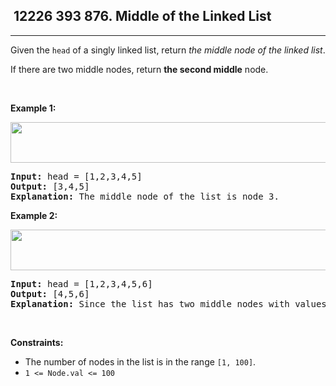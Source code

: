<h2> 12226 393
876. Middle of the Linked List</h2><hr><div><p>Given the <code>head</code> of a singly linked list, return <em>the middle node of the linked list</em>.</p>

<p>If there are two middle nodes, return <strong>the second middle</strong> node.</p>

<p>&nbsp;</p>
<p><strong class="example">Example 1:</strong></p>
<img alt="" src="https://assets.leetcode.com/uploads/2021/07/23/lc-midlist1.jpg" style="width: 544px; height: 65px;">
<pre><strong>Input:</strong> head = [1,2,3,4,5]
<strong>Output:</strong> [3,4,5]
<strong>Explanation:</strong> The middle node of the list is node 3.
</pre>

<p><strong class="example">Example 2:</strong></p>
<img alt="" src="https://assets.leetcode.com/uploads/2021/07/23/lc-midlist2.jpg" style="width: 664px; height: 65px;">
<pre><strong>Input:</strong> head = [1,2,3,4,5,6]
<strong>Output:</strong> [4,5,6]
<strong>Explanation:</strong> Since the list has two middle nodes with values 3 and 4, we return the second one.
</pre>

<p>&nbsp;</p>
<p><strong>Constraints:</strong></p>

<ul>
	<li>The number of nodes in the list is in the range <code>[1, 100]</code>.</li>
	<li><code>1 &lt;= Node.val &lt;= 100</code></li>
</ul>
</div>